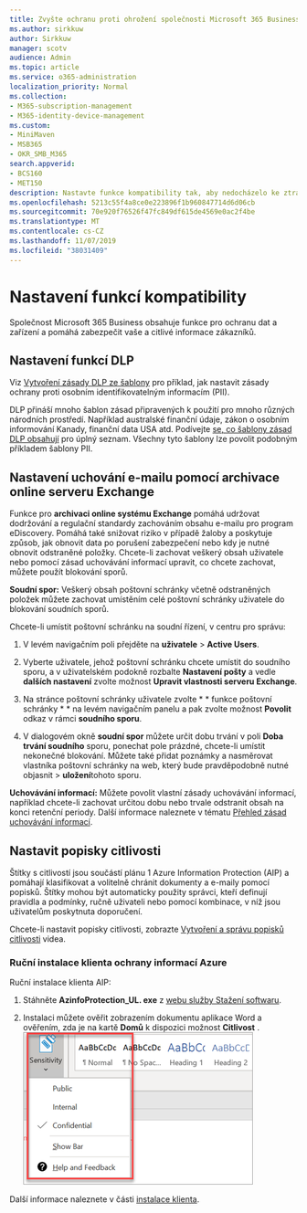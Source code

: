```yaml
---
title: Zvyšte ochranu proti ohrožení společnosti Microsoft 365 Business
ms.author: sirkkuw
author: Sirkkuw
manager: scotv
audience: Admin
ms.topic: article
ms.service: o365-administration
localization_priority: Normal
ms.collection:
- M365-subscription-management
- M365-identity-device-management
ms.custom:
- MiniMaven
- MSB365
- OKR_SMB_M365
search.appverid:
- BCS160
- MET150
description: Nastavte funkce kompatibility tak, aby nedocházelo ke ztrátám dat a k popisu citlivých dat.
ms.openlocfilehash: 5213c55f4a8ce0e223896f1b960847714d6d06cb
ms.sourcegitcommit: 70e920f76526f47fc849df615de4569e0ac2f4be
ms.translationtype: MT
ms.contentlocale: cs-CZ
ms.lasthandoff: 11/07/2019
ms.locfileid: "38031409"
---
```

# <a name="set-up-compliance-features"></a>Nastavení funkcí kompatibility

Společnost Microsoft 365 Business obsahuje funkce pro ochranu dat a zařízení a pomáhá zabezpečit vaše a citlivé informace zákazníků.

## <a name="set-up-dlp-features"></a>Nastavení funkcí DLP

Viz [Vytvoření zásady DLP ze šablony](https://support.office.com/article/59414438-99f5-488b-975c-5023f2254369) pro příklad, jak nastavit zásady ochrany proti osobním identifikovatelným informacím (PII). 
  
DLP přináší mnoho šablon zásad připravených k použití pro mnoho různých národních prostředí. Například australské finanční údaje, zákon o osobním informování Kanady, finanční data USA atd. Podívejte [se, co šablony zásad DLP obsahují](https://support.office.com/article/c2e588d3-8f4f-4937-a286-8c399f28953a) pro úplný seznam. Všechny tyto šablony lze povolit podobným příkladem šablony PII. 
  
## <a name="set-up-email-retention-with-exchange-online-archiving"></a>Nastavení uchování e-mailu pomocí archivace online serveru Exchange

 Funkce pro **archivaci online systému Exchange** pomáhá udržovat dodržování a regulační standardy zachováním obsahu e-mailu pro program eDiscovery. Pomáhá také snižovat riziko v případě žaloby a poskytuje způsob, jak obnovit data po porušení zabezpečení nebo kdy je nutné obnovit odstraněné položky. Chcete-li zachovat veškerý obsah uživatele nebo pomocí zásad uchovávání informací upravit, co chcete zachovat, můžete použít blokování sporů.
  
**Soudní spor:** Veškerý obsah poštovní schránky včetně odstraněných položek můžete zachovat umístěním celé poštovní schránky uživatele do blokování soudních sporů. 
    
Chcete-li umístit poštovní schránku na soudní řízení, v centru pro správu:
    
1. V levém navigačním poli přejděte na **uživatele** \> **Active Users**.
    
2. Vyberte uživatele, jehož poštovní schránku chcete umístit do soudního sporu, a v uživatelském podokně rozbalte **Nastavení pošty** a vedle **dalších nastavení** zvolte možnost **Upravit vlastnosti serveru Exchange**.
    
3. Na stránce poštovní schránky uživatele zvolte * * funkce poštovní schránky * * na levém navigačním panelu a pak zvolte možnost **Povolit** odkaz v rámci **soudního sporu**.
    
4. V dialogovém okně **soudní spor** můžete určit dobu trvání v poli **Doba trvání soudního** sporu, ponechat pole prázdné, chcete-li umístit nekonečné blokování. Můžete také přidat poznámky a nasměrovat vlastníka poštovní schránky na web, který bude pravděpodobně nutné objasnit \> **uložení**tohoto sporu.
    
**Uchovávání informací:** Můžete povolit vlastní zásady uchovávání informací, například chcete-li zachovat určitou dobu nebo trvale odstranit obsah na konci retenční periody. Další informace naleznete v tématu [Přehled zásad uchovávání informací](https://support.office.com/article/5e377752-700d-4870-9b6d-12bfc12d2423).

## <a name="set-up-sensitivity-labels"></a>Nastavit popisky citlivosti

Štítky s citlivostí jsou součástí plánu 1 Azure Information Protection (AIP) a pomáhají klasifikovat a volitelně chránit dokumenty a e-maily pomocí popisků. Štítky mohou být automaticky použity správci, kteří definují pravidla a podmínky, ručně uživateli nebo pomocí kombinace, v níž jsou uživatelům poskytnuta doporučení.

Chcete-li nastavit popisky citlivosti, zobrazte [Vytvoření a správu popisků citlivosti](https://support.office.com/article/2fb96b54-7dd2-4f0c-ac8d-170790d4b8b9) videa.



### <a name="install-the-azure-information-protection-client-manually"></a>Ruční instalace klienta ochrany informací Azure

Ruční instalace klienta AIP:

1. Stáhněte **AzinfoProtection_UL. exe** z [webu služby Stažení softwaru](https://www.microsoft.com/download/details.aspx?id=53018).
 
2. Instalaci můžete ověřit zobrazením dokumentu aplikace Word a ověřením, zda je na kartě **Domů** k dispozici možnost **Citlivost** .
<br/>![Rozevírací karta zámku v dokumentu aplikace Word.](media/word-sensitivity.png)

Další informace naleznete v části [instalace klienta](https://docs.microsoft.com/azure/information-protection/infoprotect-tutorial-step3).
